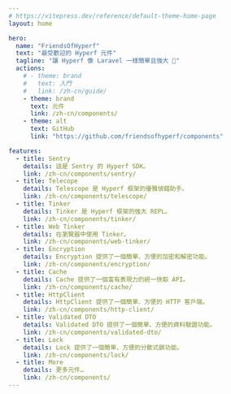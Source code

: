 ```yaml
---
# https://vitepress.dev/reference/default-theme-home-page
layout: home

hero:
  name: "FriendsOfHyperf"
  text: "最受歡迎的 Hyperf 元件"
  tagline: "讓 Hyperf 像 Laravel 一樣簡單且強大 🚀"
  actions:
    # - theme: brand
    #   text: 入門
    #   link: /zh-cn/guide/
    - theme: brand
      text: 元件
      link: /zh-cn/components/
    - theme: alt
      text: GitHub
      link: "https://github.com/friendsofhyperf/components"

features:
  - title: Sentry
    details: 這是 Sentry 的 Hyperf SDK。
    link: /zh-cn/components/sentry/
  - title: Telecope
    details: Telescope 是 Hyperf 框架的優雅偵錯助手。
    link: /zh-cn/components/telescope/
  - title: Tinker
    details: Tinker 是 Hyperf 框架的強大 REPL。
    link: /zh-cn/components/tinker/
  - title: Web Tinker
    details: 在瀏覽器中使用 Tinker。
    link: /zh-cn/components/web-tinker/
  - title: Encryption
    details: Encryption 提供了一個簡單、方便的加密和解密功能。
    link: /zh-cn/components/encryption/
  - title: Cache
    details: Cache 提供了一個富有表現力的統一快取 API。
    link: /zh-cn/components/cache/
  - title: HttpClient
    details: HttpClient 提供了一個簡單、方便的 HTTP 客戶端。
    link: /zh-cn/components/http-client/
  - title: Validated DTO
    details: Validated DTO 提供了一個簡單、方便的資料驗證功能。
    link: /zh-cn/components/validated-dto/
  - title: Lock
    details: Lock 提供了一個簡單、方便的分散式鎖功能。
    link: /zh-cn/components/lock/
  - title: More
    details: 更多元件…
    link: /zh-cn/components/
---
```


